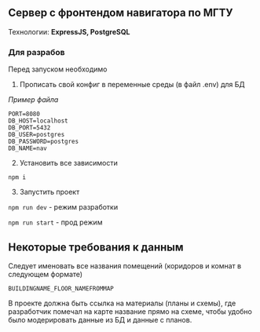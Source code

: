 ## Сервер с фронтендом навигатора по МГТУ

Технологии: **ExpressJS, PostgreSQL**

### Для разрабов

Перед запуском необходимо

1. Прописать свой конфиг в переменные среды (в файл .env) для БД

*Пример файла*

```
PORT=8080
DB_HOST=localhost
DB_PORT=5432
DB_USER=postgres
DB_PASSWORD=postgres
DB_NAME=nav
```

2. Установить все зависимости
   

```npm i```


3. Запустить проект
   
```npm run dev``` - режим разработки

```npm run start``` - прод режим


## Некоторые требования к данным

Следует именовать все названия помещений (коридоров и комнат в следующем формате)

`BUILDINGNAME_FLOOR_NAMEFROMMAP`

В проекте должна быть ссылка на материалы (планы и схемы), где разработчик помечал на карте название прямо на схеме,
чтобы удобно было модерировать данные из БД и данные с планов.
